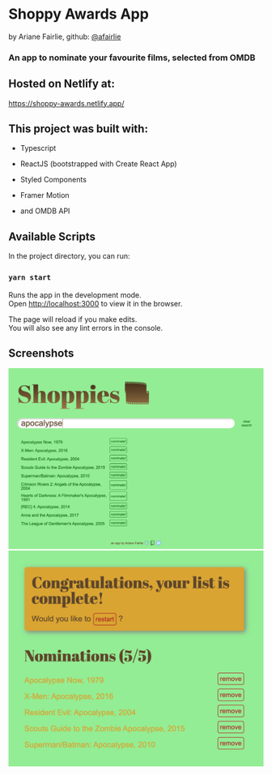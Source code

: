 # Shoppy Awards App
by Ariane Fairlie, github: [@afairlie](github.com/afairlie)

### An app to nominate your favourite films, selected from OMDB

## Hosted on Netlify at:
https://shoppy-awards.netlify.app/ 

## This project was built with:

- Typescript

- ReactJS (bootstrapped with Create React App)

- Styled Components

- Framer Motion

- and OMDB API

## Available Scripts

In the project directory, you can run:

### `yarn start`

Runs the app in the development mode.<br />
Open [http://localhost:3000](http://localhost:3000) to view it in the browser.

The page will reload if you make edits.<br />
You will also see any lint errors in the console.

## Screenshots
![Search](docs/Search.png)
![Nominations](docs/Nominations.png)
